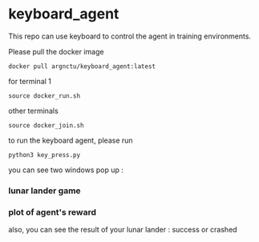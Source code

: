 # keyboard_agent

This repo can use keyboard to control the agent in training environments.

Please pull the docker image 

```
docker pull argnctu/keyboard_agent:latest
```

for terminal 1
```
source docker_run.sh
```
other terminals
```
source docker_join.sh
```

to run the keyboard agent, please run 
```
python3 key_press.py
```

you can see two windows pop up :
### lunar lander game 


### plot of agent's reward  


also, you can see the result of your lunar lander :
success or crashed
